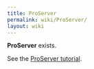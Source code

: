 ```yaml
---
title: ProServer
permalink: wiki/ProServer/
layout: wiki
---
```


**ProServer** exists.

See the [ProServer tutorial](/wiki/ProServer/Tutorial "wikilink").
